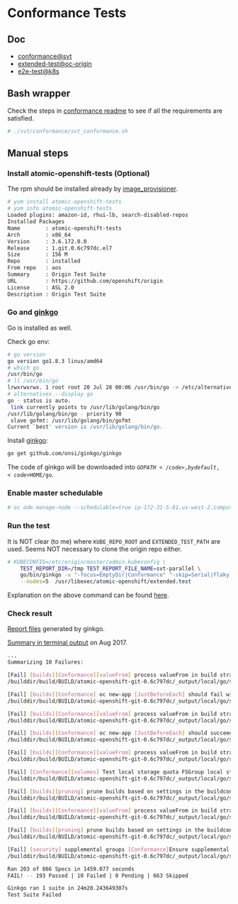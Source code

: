 # Conformance Tests

## Doc

* [conformance@svt](https://github.com/openshift/svt/tree/master/conformance)
* [extended-test@oc-origin](https://github.com/openshift/origin/tree/master/test/extended)
* [e2e-test@k8s](https://github.com/kubernetes/community/blob/master/contributors/devel/e2e-tests.md)

## Bash wrapper
Check the steps in [conformance readme](https://github.com/openshift/svt/tree/master/conformance)
to see if all the requirements are satisfied.

```sh
# ./svt/conformance/svt_conformance.sh
```


## Manual steps

### Install atomic-openshift-tests (Optional)
The rpm should be installed already by [image_provisioner](https://github.com/openshift/svt/blob/master/image_provisioner/playbooks/roles/openshift-package-install/tasks/main.yaml).

```sh
# yum install atomic-openshift-tests
# yum info atomic-openshift-tests
Loaded plugins: amazon-id, rhui-lb, search-disabled-repos
Installed Packages
Name        : atomic-openshift-tests
Arch        : x86_64
Version     : 3.6.172.0.0
Release     : 1.git.0.6c797dc.el7
Size        : 156 M
Repo        : installed
From repo   : aos
Summary     : Origin Test Suite
URL         : https://github.com/openshift/origin
License     : ASL 2.0
Description : Origin Test Suite

```

### Go and [ginkgo](http://onsi.github.io/ginkgo/)

Go is installed as well.

Check go env:

```sh
# go version
go version go1.8.3 linux/amd64
# which go
/usr/bin/go
# ll /usr/bin/go
lrwxrwxrwx. 1 root root 20 Jul 28 00:06 /usr/bin/go -> /etc/alternatives/go
# alternatives --display go
go - status is auto.
 link currently points to /usr/lib/golang/bin/go
/usr/lib/golang/bin/go - priority 90
 slave gofmt: /usr/lib/golang/bin/gofmt
Current `best' version is /usr/lib/golang/bin/go.
```

Install [ginkgo](http://onsi.github.io/ginkgo/):

```sh
go get github.com/onsi/ginkgo/ginkgo
```

The code of ginkgo will be downloaded into <code>${GOPATH}</code>, by default, <code>$HOME/go</code>.


### Enable master schedulable

```sh
# oc adm manage-node --schedulable=true ip-172-31-5-81.us-west-2.compute.internal
```

### Run the test
It is NOT clear (to me) where <code>KUBE_REPO_ROOT</code> and <code>EXTENDED_TEST_PATH</code>
are used. Seems NOT necessary to clone the origin repo either.


```sh
# KUBECONFIG=/etc/origin/master/admin.kubeconfig \
    TEST_REPORT_DIR=/tmp TEST_REPORT_FILE_NAME=svt-parallel \
    go/bin/ginkgo -v "-focus=EmptyDir|Conformance" "-skip=Serial|Flaky|Disruptive|Slow" \
    --nodes=5  /usr/libexec/atomic-openshift/extended.test
```

Explanation on the above command can be found [here](../origin/extended_test.md).

### Check result
[Report files](http://file.rdu.redhat.com/~hongkliu/test_result/20170815.conformance.test/) generated by ginkgo.

[Summary in terminal output](https://privatebin-it-iso.int.open.paas.redhat.com/?dd85b89ee13029d5#pD+2daSQU+xA+D7mDPK8WGoAIPB2u1X0eINqr1PruGQ=) on Aug 2017.

```sh
...
Summarizing 10 Failures:

[Fail] [builds][Conformance][valueFrom] process valueFrom in build strategy environment variables [JustBeforeEach] should successfully resolve valueFrom in s2i build environment variables 
/builddir/build/BUILD/atomic-openshift-git-0.6c797dc/_output/local/go/src/github.com/openshift/origin/test/extended/builds/valuefrom.go:35

[Fail] [builds][Conformance] oc new-app [JustBeforeEach] should fail with a --name longer than 58 characters 
/builddir/build/BUILD/atomic-openshift-git-0.6c797dc/_output/local/go/src/github.com/openshift/origin/test/extended/builds/new_app.go:31

[Fail] [builds][Conformance][valueFrom] process valueFrom in build strategy environment variables [JustBeforeEach] should fail resolving unresolvable valueFrom in sti build environment variable references 
/builddir/build/BUILD/atomic-openshift-git-0.6c797dc/_output/local/go/src/github.com/openshift/origin/test/extended/builds/valuefrom.go:35

[Fail] [builds][Conformance] oc new-app [JustBeforeEach] should succeed with a --name of 58 characters 
/builddir/build/BUILD/atomic-openshift-git-0.6c797dc/_output/local/go/src/github.com/openshift/origin/test/extended/builds/new_app.go:31

[Fail] [builds][Conformance][valueFrom] process valueFrom in build strategy environment variables [JustBeforeEach] should fail resolving unresolvable valueFrom in docker build environment variable references 
/builddir/build/BUILD/atomic-openshift-git-0.6c797dc/_output/local/go/src/github.com/openshift/origin/test/extended/builds/valuefrom.go:35

[Fail] [Conformance][volumes] Test local storage quota FSGroup local storage quota [local] [It] should be applied to XFS filesystem when a pod is created 
/builddir/build/BUILD/atomic-openshift-git-0.6c797dc/_output/local/go/src/github.com/openshift/origin/test/extended/localquota/local_fsgroup_quota.go:133

[Fail] [builds][pruning] prune builds based on settings in the buildconfig [JustBeforeEach] [Conformance] buildconfigs should have a default history limit set when created via the group api 
/builddir/build/BUILD/atomic-openshift-git-0.6c797dc/_output/local/go/src/github.com/openshift/origin/test/extended/builds/build_pruning.go:35

[Fail] [builds][Conformance][valueFrom] process valueFrom in build strategy environment variables [JustBeforeEach] should successfully resolve valueFrom in docker build environment variables 
/builddir/build/BUILD/atomic-openshift-git-0.6c797dc/_output/local/go/src/github.com/openshift/origin/test/extended/builds/valuefrom.go:35

[Fail] [builds][pruning] prune builds based on settings in the buildconfig [JustBeforeEach] [Conformance] buildconfigs should not have a default history limit set when created via the legacy api 
/builddir/build/BUILD/atomic-openshift-git-0.6c797dc/_output/local/go/src/github.com/openshift/origin/test/extended/builds/build_pruning.go:35

[Fail] [security] supplemental groups [Conformance]Ensure supplemental groups propagate to docker [It] should propagate requested groups to the docker host config [local] 
/builddir/build/BUILD/atomic-openshift-git-0.6c797dc/_output/local/go/src/github.com/openshift/origin/test/extended/security/supplemental_groups.go:66

Ran 203 of 866 Specs in 1459.077 seconds
FAIL! -- 193 Passed | 10 Failed | 0 Pending | 663 Skipped 

Ginkgo ran 1 suite in 24m20.243649307s
Test Suite Failed
```
